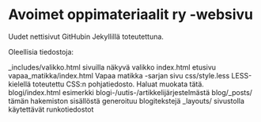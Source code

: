 Avoimet oppimateriaalit ry -websivu
===================================

Uudet nettisivut GitHubin Jekyllillä toteutettuna.

Oleellisia tiedostoja:

_includes/valikko.html		sivuilla näkyvä valikko
index.html			etusivu
vapaa_matikka/index.html	Vapaa matikka -sarjan sivu
css/style.less			LESS-kielellä toteutettu CSS:n pohjatiedosto. Haluat muokata tätä.
blogi/index.html		esimerkki blogi-/uutis-/artikkelijärjestelmästä
blog/_posts/			tämän hakemiston sisällöstä generoituu blogitekstejä
_layouts/			sivustolla käytettävät runkotiedostot